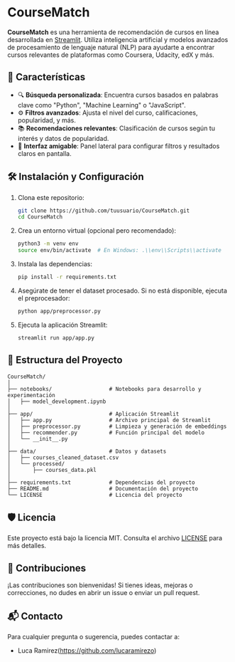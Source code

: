 
# CourseMatch

**CourseMatch** es una herramienta de recomendación de cursos en línea desarrollada en [Streamlit](https://streamlit.io/). Utiliza inteligencia artificial y modelos avanzados de procesamiento de lenguaje natural (NLP) para ayudarte a encontrar cursos relevantes de plataformas como Coursera, Udacity, edX y más.

## 🚀 Características

- 🔍 **Búsqueda personalizada**: Encuentra cursos basados en palabras clave como "Python", "Machine Learning" o "JavaScript".
- ⚙️ **Filtros avanzados**: Ajusta el nivel del curso, calificaciones, popularidad, y más.
- 📚 **Recomendaciones relevantes**: Clasificación de cursos según tu interés y datos de popularidad.
- 🎯 **Interfaz amigable**: Panel lateral para configurar filtros y resultados claros en pantalla.

## 🛠️ Instalación y Configuración

1. Clona este repositorio:
   ```bash
   git clone https://github.com/tuusuario/CourseMatch.git
   cd CourseMatch
   ```

2. Crea un entorno virtual (opcional pero recomendado):
   ```bash
   python3 -m venv env
   source env/bin/activate  # En Windows: .\\env\\Scripts\\activate
   ```

3. Instala las dependencias:
   ```bash
   pip install -r requirements.txt
   ```

4. Asegúrate de tener el dataset procesado. Si no está disponible, ejecuta el preprocesador:
   ```bash
   python app/preprocessor.py
   ```

5. Ejecuta la aplicación Streamlit:
   ```bash
   streamlit run app/app.py
   ```

## 📂 Estructura del Proyecto

```
CourseMatch/
│
├── notebooks/                  # Notebooks para desarrollo y experimentación
│   ├── model_development.ipynb
│
├── app/                        # Aplicación Streamlit
│   ├── app.py                  # Archivo principal de Streamlit
│   ├── preprocessor.py         # Limpieza y generación de embeddings
│   ├── recommender.py          # Función principal del modelo
│   └── __init__.py
│
├── data/                       # Datos y datasets
│   ├── courses_cleaned_dataset.csv
│   └── processed/
│       ├── courses_data.pkl
│
├── requirements.txt            # Dependencias del proyecto
├── README.md                   # Documentación del proyecto
└── LICENSE                     # Licencia del proyecto
```

## 🛡️ Licencia

Este proyecto está bajo la licencia MIT. Consulta el archivo [LICENSE](LICENSE) para más detalles.

## 🤝 Contribuciones

¡Las contribuciones son bienvenidas! Si tienes ideas, mejoras o correcciones, no dudes en abrir un issue o enviar un pull request.

## 📬 Contacto

Para cualquier pregunta o sugerencia, puedes contactar a:
- Luca Ramirez(https://github.com/lucaramirezo)
```
